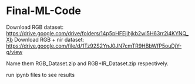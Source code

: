 # Final-ML-Code
Download RGB dataset: https://drive.google.com/drive/folders/14p5pHFEjjhjkb2wI5H63rr2i4KYNQ_Xb
Download RGB + nir dataset: https://drive.google.com/file/d/1Tz92S2YnJ0JN7cmTR9HBbWfP5ouDjY-g/view

Name them RGB_Dataset.zip and RGB+IR_Dataset.zip respectively.

run ipynb files to see results
